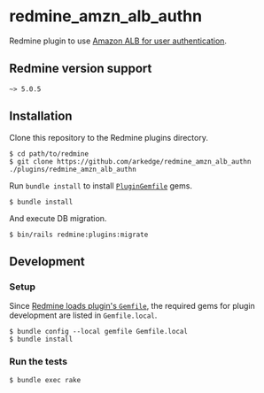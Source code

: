 # redmine_amzn_alb_authn

Redmine plugin to use [Amazon ALB for user authentication](https://docs.aws.amazon.com/elasticloadbalancing/latest/application/listener-authenticate-users.html).

## Redmine version support

`~> 5.0.5`

## Installation

Clone this repository to the Redmine plugins directory.

    $ cd path/to/redmine
    $ git clone https://github.com/arkedge/redmine_amzn_alb_authn ./plugins/redmine_amzn_alb_authn

Run `bundle install` to install [`PluginGemfile`](PluginGemfile) gems.

    $ bundle install

And execute DB migration.

    $ bin/rails redmine:plugins:migrate

## Development

### Setup

Since [Redmine loads plugin's `Gemfile`](https://github.com/redmine/redmine/blob/deb792981b75040001258ecc780dd0b277e7362e/Gemfile#L116-L119),
the required gems for plugin development are listed in `Gemfile.local`.

    $ bundle config --local gemfile Gemfile.local
    $ bundle install

### Run the tests

    $ bundle exec rake
